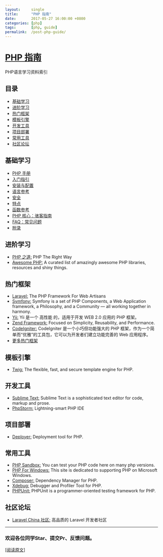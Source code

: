 ```yaml
---
layout:     single
title:      "PHP 指南"
date:       2017-05-27 16:00:00 +0800
categories: [php]
tags:       [php, guide]
permalink:  /post-php-guide/
---
```


# [PHP 指南](https://openset.github.io/php-guide/)
PHP语言学习资料索引

## 目录
  - [基础学习](#基础学习)
  - [进阶学习](#进阶学习)
  - [热门框架](#热门框架)
  - [模板引擎](#模板引擎)
  - [开发工具](#开发工具)
  - [项目部署](#项目部署)
  - [常用工具](#常用工具)
  - [社区论坛](#社区论坛)

## 基础学习
  - [PHP 手册](http://php.net/manual/zh/)
  - [入门指引](http://php.net/manual/zh/getting-started.php)
  - [安装与配置](http://php.net/manual/zh/install.php)
  - [语言参考](http://php.net/manual/zh/langref.php)
  - [安全](http://php.net/manual/zh/security.php)
  - [特点](http://php.net/manual/zh/features.php)
  - [函数参考](http://php.net/manual/zh/funcref.php)
  - [PHP 核心：骇客指南](http://php.net/manual/zh/internals2.php)
  - [FAQ：常见问题](http://php.net/manual/zh/faq.php)
  - [附录](http://php.net/manual/zh/appendices.php)

## 进阶学习
  - [PHP 之道:](http://www.phptherightway.com/) PHP The Right Way
  - [Awesome PHP:](https://github.com/ziadoz/awesome-php) A curated list of amazingly awesome PHP libraries, resources and shiny things.

## 热门框架
  - [Laravel:](https://laravel.com/) The PHP Framework For Web Artisans
  - [Symfony:](http://symfony.com/) Symfony is a set of PHP Components, a Web Application framework, a Philosophy, and a Community — all working together in harmony.
  - [Yii:](http://www.yiiframework.com/) Yii 是一个 高性能 的，适用于开发 WEB 2.0 应用的 PHP 框架。
  - [Zend Framework:](https://framework.zend.com/) Focused on Simplicity, Reusability, and Performance.
  - [CodeIgniter:](https://codeigniter.org.cn/) CodeIgniter 是一个小巧但功能强大的 PHP 框架，作为一个简单而“优雅”的工具包，它可以为开发者们建立功能完善的 Web 应用程序。
  - [更多热门框架](https://github.com/codeguy/php-the-right-way/wiki/Frameworks)

## 模板引擎
  - [Twig:](https://twig.symfony.com/) The flexible, fast, and secure template engine for PHP.

## 开发工具
  - [Sublime Text:](http://www.sublimetext.com/) Sublime Text is a sophisticated text editor for code, markup and prose.
  - [PhpStorm:](http://www.jetbrains.com/phpstorm/) Lightning-smart PHP IDE

## 项目部署
  - [Deployer:](https://deployer.org/) Deployment tool for PHP.

## 常用工具
  - [PHP Sandbox:](http://sandbox.onlinephpfunctions.com/) You can test your PHP code here on many php versions.
  - [PHP For Windows:](http://windows.php.net/) This site is dedicated to supporting PHP on Microsoft Windows.
  - [Composer:](https://getcomposer.org/) Dependency Manager for PHP.
  - [Xdebug:](https://xdebug.org/) Debugger and Profiler Tool for PHP.
  - [PHPUnit:](https://phpunit.de/) PHPUnit is a programmer-oriented testing framework for PHP.

## 社区论坛
  - [Laravel China 社区:](https://laravel-china.org/) 高品质的 Laravel 开发者社区

---
### 欢迎各位同学Star、提交Pr、反馈问题。

[\[阅读原文\]](https://openset.github.io/php-guide/)
